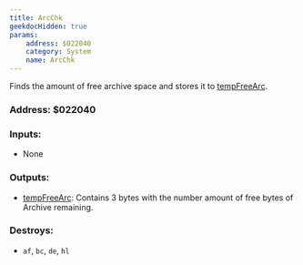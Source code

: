 ```yaml
---
title: ArcChk
geekdocHidden: true
params:
    address: $022040
    category: System
    name: ArcChk
---
```


Finds the amount of free archive space and stores it to [tempFreeArc](../../../memory/all/tempFreeArc).

### Address: $022040

### Inputs:
* None

### Outputs:
* [tempFreeArc](../../../memory/all/tempFreeArc): Contains 3 bytes with the number amount of free bytes of Archive remaining.

### Destroys:
* `af`, `bc`, `de`, `hl`
